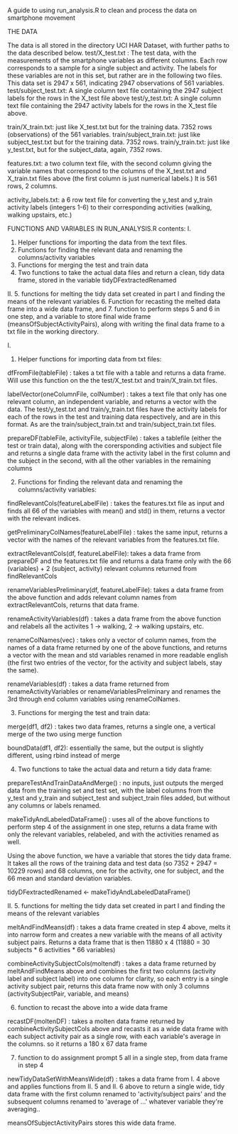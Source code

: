 A guide to using run_analysis.R to clean and process the data on smartphone movement

THE DATA

The data is all stored in the directory UCI HAR Dataset, with further paths to the data described below.
test/X_test.txt : The test data, with the measurements of the smartphone variables as different columns. Each row corresponds to a sample for a single subject and activity. The labels for these variables are not in this set, but rather are in the following two files. This data set is 2947 x 561, indicating 2947 observations of 561 variables.
test/subject_test.txt: A single column text file containing the 2947 subject labels for the rows in the X_test file above
test/y_test.txt: A single column text file containing the 2947 activity labels for the rows in the X_test file above.


train/X_train.txt: just like X_test.txt but for the training data. 7352 rows (observations) of the 561 variables.
train/subject_train.txt: just like subject_test.txt but for the training data. 7352 rows.
train/y_train.txt: just like y_test.txt, but for the subject_data, again, 7352 rows.

features.txt: a two column text file, with the second column giving the variable names that correspond to the columns of the X_test.txt and X_train.txt files above (the first column is just numerical labels.) It is 561 rows, 2 columns.

activity_labels.txt: a 6 row text file for converting the y_test and y_train activity labels (integers 1-6) to their corresponding activities (walking, walking upstairs, etc.)


FUNCTIONS AND VARIABLES IN RUN_ANALYSIS.R
contents:
I.
1. Helper functions for importing the data from the text files.
2. Functions for finding the relevant data and renaming the columns/activity variables
3. Functions for merging the test and train data
4. Two functions to take the actual data files and return a clean, tidy data frame, stored in the variable tidyDFextractedRenamed

II.
5. functions for melting the tidy data set created in part I and finding the means of the relevant variables
6. Function for recasting the melted data frame into a wide data frame, and 
7. function to perform steps 5 and 6 in one step, and a variable to store final wide frame (meansOfSubjectActivityPairs), along with writing the final data frame to a txt file in the working directory.


I.
1. Helper functions for importing data from txt files:

dfFromFile(tableFile) : takes a txt file with a table and returns a data frame. Will use this function on the the test/X_test.txt and train/X_train.txt files. 

labelVector(oneColumnFile, colNumber) : takes a text file that only has one relevant column, an independent variable, and returns a vector with the data. The test/y_test.txt and train/y_train.txt files have the activity labels for each of the rows in the test and training data respectively, and are in this format. As are the train/subject_train.txt and train/subject_train.txt files.

prepareDF(tableFile, activityFile, subjectFile) : takes a tablefile (either the test or train data), along with the corersponding
activities and subject file and returns a single data frame with the activity label in the first column and the subject in the second, with all the other variables in the remaining columns




2. Functions for finding the relevant data and renaming the columns/activity variables:

findRelevantCols(featureLabelFile) : takes the features.txt file as input and finds all 66 of the variables with mean() and std() in them, returns a vector with the relevant indices.

getPreliminaryColNames(featureLabelFile) : takes the same input, returns a vector with the names of the relevant variables from the features.txt file.

extractRelevantCols(df, featureLabelFile): takes a data frame from prepareDF and the features.txt file and returns a data frame only with the 66 (variables) + 2 (subject, activity) relevant columns returned from findRelevantCols

renameVariablesPreliminary(df, featureLabelFile): takes a data frame from the above function and adds relevant column names from extractRelevantCols, returns that data frame.

renameActivityVariables(df) : takes a data frame from the above function and relabels all the activites 1 -> walking, 2 -> walking upstairs, etc.

renameColNames(vec) : takes only a vector of column names, from the names of a data frame returned by one of the above functions, and returns a vector with the mean and std variables renamed in more readable english (the first two entries of the vector, for the activity and subject labels, stay the same).

renameVariables(df) : takes a data frame returned from renameActivityVariables or renameVariablesPreliminary and renames the 3rd through end column variables using renameColNames.




3. Functions for merging the test and train data:

merge(df1, df2) : takes two data frames, returns a single one, a vertical merge of the two using merge function

boundData(df1, df2): essentially the same, but the output is slightly different, using rbind instead of merge




4. Two functions to take the actual data and return a tidy data frame:

prepareTestAndTrainDataAndMerge() : no inputs, just outputs the merged data from the training set and test set, with the label columns from the y_test and y_train and subject_test and subject_train files added, but without any columns or labels renamed.

makeTidyAndLabeledDataFrame() : uses all of the above functions to perform step 4 of the assignment in one step, returns a data frame with only the relevant variables, relabeled, and with the activities renamed as well. 

Using the above function, we have a variable that stores the tidy data frame. It takes all the rows of the training data and test data (so 7352 + 2947 = 10229 rows) and 68 columns, one for the activity, one for subject, and the 66 mean and standard deviation variables.

tidyDFextractedRenamed <- makeTidyAndLabeledDataFrame()




II.
5. functions for melting the tidy data set created in part I and finding the means of the relevant variables

meltAndFindMeans(df) : takes a data frame created in step 4 above, melts it into narrow form and creates a new variable with the means of all activity subject pairs. Returns a data frame that is then 11880 x 4 (11880 = 30 subjects * 6 activities * 66 variables)

combineActivitySubjectCols(moltendf) : takes a data frame returned by meltAndFindMeans above and combines the first two columns (activity label and subject label) into one column for clarity, so each entry is a single activity subject pair, returns this data frame now with only 3 columns (activitySubjectPair, variable, and means)



6. function to recast the above into a wide data frame

recastDF(moltenDF) : takes a molten data frame returned by combineActivitySubjectCols above and recasts it as a wide data frame with each subject activity pair as a single row, with each variable's average in the columns. so it returns a 180 x 67 data frame



7. function to do assignment prompt 5 all in a single step, from data frame in step 4

newTidyDataSetWithMeansWide(df) : takes a data frame from I. 4 above and applies functions from II. 5 and II. 6 above to return a single wide, tidy data frame with the first column renamed to 'activity/subject pairs' and the subsequent columns renamed to 'average of ...' whatever variable they're averaging..

meansOfSubjectActivityPairs stores this wide data frame.



